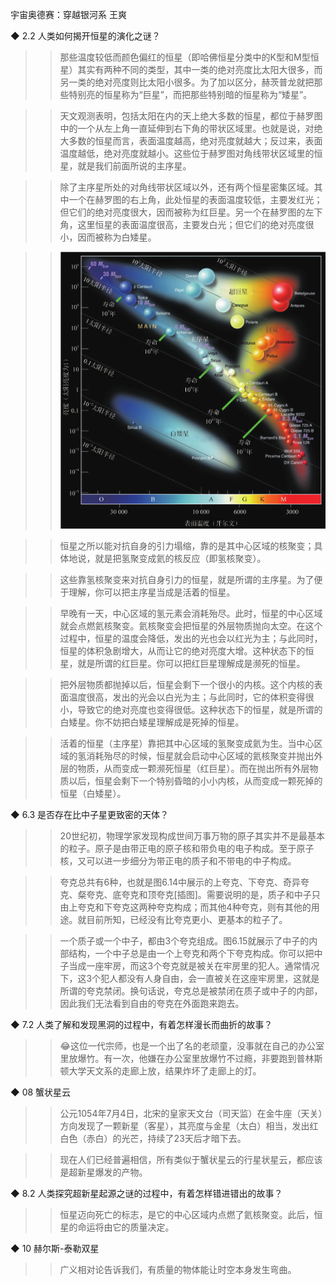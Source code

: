 宇宙奥德赛：穿越银河系
王爽


◆ 2.2 人类如何揭开恒星的演化之谜？

>> 那些温度较低而颜色偏红的恒星（即哈佛恒星分类中的K型和M型恒星）其实有两种不同的类型，其中一类的绝对亮度比太阳大很多，而另一类的绝对亮度则比太阳小很多。为了加以区分，赫茨普龙就把那些特别亮的恒星称为“巨星”，而把那些特别暗的恒星称为“矮星”。

>> 天文观测表明，包括太阳在内的天上绝大多数的恒星，都位于赫罗图中的一个从左上角一直延伸到右下角的带状区域里。也就是说，对绝大多数的恒星而言，表面温度越高，绝对亮度就越大；反过来，表面温度越低，绝对亮度就越小。这些位于赫罗图对角线带状区域里的恒星，就是我们前面所说的主序星。

>> 除了主序星所处的对角线带状区域以外，还有两个恒星密集区域。其中一个在赫罗图的右上角，此处恒星的表面温度较低，主要发红光；但它们的绝对亮度很大，因而被称为红巨星。另一个在赫罗图的左下角，这里恒星的表面温度很高，主要发白光；但它们的绝对亮度很小，因而被称为白矮星。

>> ![赫罗图.jpg](/img/docs/books/宇宙奥德赛：穿越银河系/赫罗图.jpg)


>> 恒星之所以能对抗自身的引力塌缩，靠的是其中心区域的核聚变；具体地说，就是把氢聚变成氦的核反应（即氢核聚变）。

>> 这些靠氢核聚变来对抗自身引力的恒星，就是所谓的主序星。为了便于理解，你可以把主序星当成是活着的恒星。

>> 早晚有一天，中心区域的氢元素会消耗殆尽。此时，恒星的中心区域就会点燃氦核聚变。氦核聚变会把恒星的外层物质抛向太空。在这个过程中，恒星的温度会降低，发出的光也会以红光为主；与此同时，恒星的体积急剧增大，从而让它的绝对亮度大增。这种状态下的恒星，就是所谓的红巨星。你可以把红巨星理解成是濒死的恒星。

>> 把外层物质都抛掉以后，恒星会剩下一个很小的内核。这个内核的表面温度很高，发出的光会以白光为主；与此同时，它的体积变得很小，导致它的绝对亮度也变得很低。这种状态下的恒星，就是所谓的白矮星。你不妨把白矮星理解成是死掉的恒星。

>> 活着的恒星（主序星）靠把其中心区域的氢聚变成氦为生。当中心区域的氢消耗殆尽的时候，恒星就会启动中心区域的氦核聚变并抛出外层的物质，从而变成一颗濒死恒星（红巨星）。而在抛出所有外层物质以后，恒星会剩下一个特别昏暗的小小内核，从而变成一颗死掉的恒星（白矮星）。

◆ 6.3 是否存在比中子星更致密的天体？

>> 20世纪初，物理学家发现构成世间万事万物的原子其实并不是最基本的粒子。原子是由带正电的原子核和带负电的电子构成。至于原子核，又可以进一步细分为带正电的质子和不带电的中子构成。

>> 夸克总共有6种，也就是图6.14中展示的上夸克、下夸克、奇异夸克、粲夸克、底夸克和顶夸克[插图]。需要说明的是，质子和中子只由上夸克和下夸克这两种夸克构成；而其他4种夸克，则有其他的用途。就目前所知，已经没有比夸克更小、更基本的粒子了。

>> 一个质子或一个中子，都由3个夸克组成。图6.15就展示了中子的内部结构，一个中子总是由一个上夸克和两个下夸克构成。你可以把中子当成一座牢房，而这3个夸克就是被关在牢房里的犯人。通常情况下，这3个犯人都没有人身自由，会一直被关在这座牢房里，这就是所谓的夸克禁闭。换句话说，夸克总是被禁闭在质子或中子的内部，因此我们无法看到自由的夸克在外面跑来跑去。

◆ 7.2 人类了解和发现黑洞的过程中，有着怎样漫长而曲折的故事？

>> 😂这位一代宗师，也是一个出了名的老顽童，没事就在自己的办公室里放爆竹。有一次，他嫌在办公室里放爆竹不过瘾，非要跑到普林斯顿大学天文系的走廊上放，结果炸坏了走廊上的灯。

◆ 08 蟹状星云

>> 公元1054年7月4日，北宋的皇家天文台（司天监）在金牛座（天关）方向发现了一颗新星（客星），其亮度与金星（太白）相当，发出红白色（赤白）的光芒，持续了23天后才暗下去。

>> 现在人们已经普遍相信，所有类似于蟹状星云的行星状星云，都应该是超新星爆发的产物。

◆ 8.2 人类探究超新星起源之谜的过程中，有着怎样错进错出的故事？

>> 恒星迈向死亡的标志，是它的中心区域内点燃了氦核聚变。此后，恒星的命运将由它的质量决定。

◆ 10 赫尔斯-泰勒双星

>> 广义相对论告诉我们，有质量的物体能让时空本身发生弯曲。
